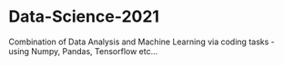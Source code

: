 # Data-Science-2021
Combination of Data Analysis and Machine Learning via coding tasks - using Numpy, Pandas, Tensorflow etc...
